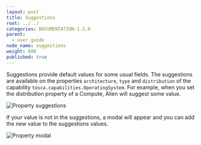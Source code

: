 ```yaml
---
layout: post
title: Suggestions
root: ../../
categories: DOCUMENTATION-1.2.0
parent:
  - user_guide
node_name: suggestions
weight: 600
published: true
---
```


 Suggestions provide default values for some usual fields. The suggestions are available on the properties `architecture`, `type` and `distribution` of the capability `tosca.capabilities.OperatingSystem`. For example, when you set the distribution property of a Compute, Alien will suggest some value.

![Property suggestions](../../images/user_guide/topology/suggestion_list.png)

If your value is not in the suggestions, a modal will appear and you can add the new value to the suggestions values.

![Property modal](../../images/user_guide/topology/property_modal.png)
